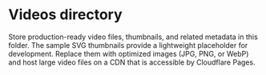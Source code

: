# Videos directory

Store production-ready video files, thumbnails, and related metadata in this folder. The sample SVG thumbnails provide a lightweight placeholder for development. Replace them with optimized images (JPG, PNG, or WebP) and host large video files on a CDN that is accessible by Cloudflare Pages.
